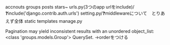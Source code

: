 accnouts
groups
posts
stars~
    urls.py(3つのapp urlをinclude)/❓include('django.contrib.auth.urls')
    setting.py/❓middlewareについて　とりあえず全体
static
templates
manage.py


Pagination may yield inconsistent results with an unordered object_list: <class 'groups.models.Group'> QuerySet.
→orderをつける